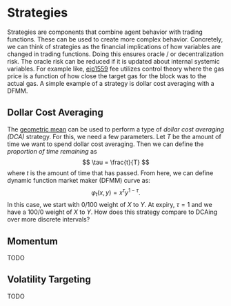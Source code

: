 # Strategies

Strategies are components that combine agent behavior with trading functions. 
These can be used to create more complex behavior. 
Concretely, we can think of strategies as the financial implications of how variables are changed in trading functions.
Doing this ensures oracle / or decentralization risk. 
The oracle risk can be reduced if it is updated about internal systemic variables. For example like, [eip1559](https://github.com/ethereum/EIPs/blob/master/EIPS/eip-1559.md) fee utilizes control theory where the gas price is a function of how close the target gas for the block was to the actual gas. A simple example of a strategy is dollar cost averaging with a DFMM.

## Dollar Cost Averaging
The [geometric mean](../trading_functions/geometric_mean.md) can be used to perform a type of *dollar cost averaging (DCA)* strategy.
For this, we need a few parameters.
Let $T$ be the amount of time we want to spend dollar cost averaging.
Then we can define the *proportion of time remaining* as $$ \tau = \frac{t}{T} $$ where $t$ is the amount of time that has passed.
From here, we can define dynamic function market maker (DFMM) curve as: $$ \varphi_t(x,y) = x^{\tau}y^{1-\tau} .$$
In this case, we start with 0/100 weight of $X$ to $Y$.
At expiry, $\tau =1$ and we have a 100/0 weight of $X$ to $Y$.
How does this strategy compare to DCAing over more discrete intervals?

## Momentum
TODO

## Volatility Targeting
TODO